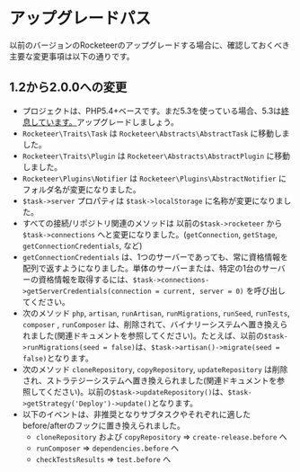 # アップグレードパス

<!--original
# Upgrade path
-->

以前のバージョンのRocketeerのアップグレードする場合に、確認しておくべき主要な変更事項は以下の通りです。

<!--original
If you're upgrading from a previous version of Rocketeer, here are the major changes you'll need to look for:
-->

## 1.2から2.0.0への変更

<!--original
## From 1.2 to 2.0.0
-->

- プロジェクトは、PHP5.4+ベースです。まだ5.3を使っている場合、5.3は[終息しています。](http://php.net/archive/2014.php#id2014-08-14-1)アップグレードしましょう。
- `Rocketeer\Traits\Task` は `Rocketeer\Abstracts\AbstractTask` に移動しました。
- `Rocketeer\Traits\Plugin` は `Rocketeer\Abstracts\AbstractPlugin` に移動しました。
- `Rocketeer\Plugins\Notifier` は `Rocketeer\Plugins\AbstractNotifier` にフォルダ名が変更になりました。
- `$task->server` プロパティは `$task->localStorage` に名称が変更になりました。
- すべての接続/リポジトリ関連のメソッドは 以前の`$task->rocketeer` から `$task->connections` へと変更になりました。(`getConnection`, `getStage`, `getConnectionCredentials`, など)
- `getConnectionCredentials` は、1つのサーバーであっても、常に資格情報を配列で返すようになりました。単体のサーバーまたは、特定の1台のサーバーの資格情報を取得するには、`$task->connections->getServerCredentials(connection = current, server = 0)` を呼び出してください。
- 次のメソッド `php`, `artisan`, `runArtisan`, `runMigrations`, `runSeed`, `runTests`, `composer` , `runComposer` は、削除されて、バイナリーシステムへ置き換えられました(関連ドキュメントを参照してください)。たとえば、以前の`$task->runMigrations(seed = false)`は、`$task->artisan()->migrate(seed = false)`となります。
- 次のメソッド `cloneRepository`, `copyRepository`, `updateRepository` は削除され、ストラテジーシステムへ置き換えられました(関連ドキュメントを参照してください)。以前の`$task->updateRepository()`は、`$task->getStrategy('Deploy')->update()`となります。
- 以下のイベントは、非推奨となりサブタスクやそれぞれに適したbefore/afterのフックに置き換えられました。
	- `cloneRepository` および `copyRepository` => `create-release.before` へ
	- `runComposer` => `dependencies.before` へ
	- `checkTestsResults` => `test.before` へ

<!--original
- Project is now 5.4+, if you still use 5.3, which is [now EOL](http://php.net/archive/2014.php#id2014-08-14-1), it's time to upgrade
- `Rocketeer\Traits\Task` was moved to `Rocketeer\Abstracts\AbstractTask`
- `Rocketeer\Traits\Plugin` was moved to `Rocketeer\Abstracts\AbstractPlugin`
- `Rocketeer\Plugins\Notifier` was renamed to `Rocketeer\Plugins\AbstractNotifier`
- The `$task->server` property was renamed to `$task->localStorage`
- Every connection/repository related method that was previously on `$task->rocketeer` was moved to `$task->connections` (`getConnection`, `getStage`, `getConnectionCredentials`, etc)
- The `getConnectionCredentials` now always return an array of server credentials even there is only one server. To get the credentials of the only server or of one in particular, call `$task->connections->getServerCredentials(connection = current, server = 0)`
- The following methods: `php`, `artisan`, `runArtisan`, `runMigrations`, `runSeed`, `runTests`, `composer` and `runComposer` have been removed and replaced by the Binaries system (see relevant documentation). Per example if you were doing `$task->runMigrations(seed = false)` you'll now do `$task->artisan()->migrate(seed = false)`
- The following methods: `cloneRepository`, `copyRepository` and `updateRepository` have been removed and replaced by the Strategy system (see relevant documentation). If you were doing `$task->updateRepository()` you'll now do `$task->getStrategy('Deploy')->update()`
- The following events are deprecated and have been replaced by subtasks and their matching before/after hooks:
	- `cloneRepository` and `copyRepository` => `create-release.before`
	- `runComposer` => `dependencies.before`
	- `checkTestsResults` => `test.before`-->
